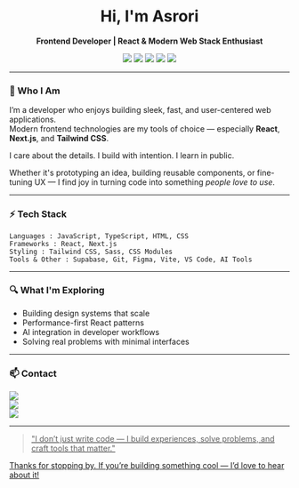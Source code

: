 <h1 align="center">Hi, I'm Asrori</h1>
<p align="center"><strong>Frontend Developer | React & Modern Web Stack Enthusiast</strong></p>

<p align="center">
  <img src="https://img.shields.io/badge/React-20232A?style=for-the-badge&logo=react&logoColor=61DAFB"/>
  <img src="https://img.shields.io/badge/TailwindCSS-38B2AC?style=for-the-badge&logo=tailwindcss&logoColor=white"/>
  <img src="https://img.shields.io/badge/Next.js-000000?style=for-the-badge&logo=nextdotjs&logoColor=white"/>
  <img src="https://img.shields.io/badge/TypeScript-007ACC?style=for-the-badge&logo=typescript&logoColor=white"/>  
  <img src="https://img.shields.io/badge/Supabase-000000?style=for-the-badge&logo=supabase&logoColor=emerald"/>
</p>

---

### 👋 Who I Am

I’m a developer who enjoys building sleek, fast, and user-centered web applications.  
Modern frontend technologies are my tools of choice — especially **React**, **Next.js**, and **Tailwind CSS**.  

I care about the details. I build with intention. I learn in public.

Whether it's prototyping an idea, building reusable components, or fine-tuning UX — I find joy in turning code into something *people love to use*.

---

### ⚡ Tech Stack

```
Languages : JavaScript, TypeScript, HTML, CSS
Frameworks : React, Next.js
Styling : Tailwind CSS, Sass, CSS Modules
Tools & Other : Supabase, Git, Figma, Vite, VS Code, AI Tools
```

---

### 🔍 What I'm Exploring

- Building design systems that scale  
- Performance-first React patterns  
- AI integration in developer workflows  
- Solving real problems with minimal interfaces  

---

### 📫 Contact

<p align="left">
  <a href="mailto:mohfauzanasrori@email.com">
    <img src="https://img.shields.io/badge/Gmail-D14836?style=flat&logo=gmail&logoColor=white"/>
  </a>
  <br/>
  <a href="https://www.instagram.com/mohfauzanasrori" target="_blank">
    <img src="https://img.shields.io/badge/Instagram-E4405F?style=flat&logo=instagram&logoColor=white"/>
  </a>
<br/>
<a href="https://wa.me/6288980798945" target="_blank">
    <img src="https://img.shields.io/badge/WhatsApp-25D366?style=flat&logo=whatsapp&logoColor=white"/>

</p>


---

> "I don’t just write code — I build experiences, solve problems, and craft tools that matter."

Thanks for stopping by. If you’re building something cool — I’d love to hear about it!

